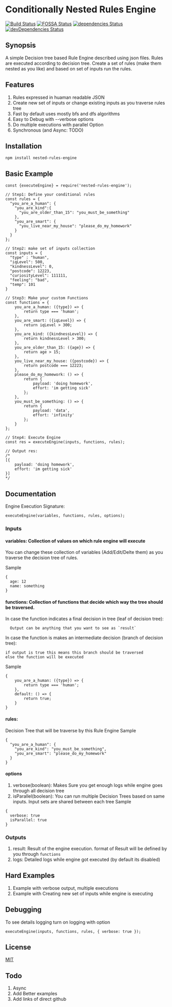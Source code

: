 # Conditionally Nested Rules Engine

[![Build Status](https://travis-ci.org/ayonious/nested-rules-engine.svg?branch=master)](https://travis-ci.org/ayonious/nested-rules-engine)
[![FOSSA Status](https://app.fossa.io/api/projects/git%2Bgithub.com%2Fayonious%2Fnested-rules-engine.svg?type=shield)](https://app.fossa.io/projects/git%2Bgithub.com%2Fayonious%2Fnested-rules-engine?ref=badge_shield)
[![dependencies Status](https://david-dm.org/ayonious/nested-rules-engine/status.svg)](https://david-dm.org/ayonious/nested-rules-engine)
[![devDependencies Status](https://david-dm.org/ayonious/nested-rules-engine/dev-status.svg)](https://david-dm.org/ayonious/nested-rules-engine?type=dev)

## Synopsis
A simple Decision tree based Rule Engine described using json files. Rules are executed according to decision tree. Create a set of rules (make them nested as you like) and based on set of inputs run the rules.

## Features
1. Rules expressed in huaman readable JSON
2. Create new set of inputs or change existing inputs as you traverse rules tree
3. Fast by default uses mostly bfs and dfs algorithms
4. Easy to Debug with --verbose options
5. Do multiple executions with parallel Option
6. Synchronous (and Async: TODO)


## Installation
```
npm install nested-rules-engine
```

## Basic Example
```
const {executeEngine} = require('nested-rules-engine');

// Step1: Define your conditional rules
const rules = {
  "you_are_a_human": {
    "you_are_kind":{
      "you_are_older_than_15": "you_must_be_something"
    },
    "you_are_smart": {
      "you_live_near_my_house": "please_do_my_homework"
    }
  }
};

// Step2: make set of inputs collection
const inputs = {
  "type" : "human",
  "iqLevel": 500,
  "kindnessLevel": 0,
  "postcode": 12223,
  "curiosityLevel": 111111,
  "feeling": "bad",
  "temp": 101
}

// Step3: Make your custom Functions
const functions = {
	you_are_a_human: ({type}) => {
		return type === 'human';
	},
	you_are_smart: ({iqLevel}) => {
		return iqLevel > 300;
	},
	you_are_kind: ({kindnessLevel}) => {
		return kindnessLevel > 300;
	},
	you_are_older_than_15: ({age}) => {
		return age > 15;
	},
	you_live_near_my_house: ({postcode}) => {
		return postcode === 12223;
	},
	please_do_my_homework: () => {
		return {
			payload: 'doing homework',
			effort: 'im getting sick'
		};
	},
	you_must_be_something: () => {
		return {
			payload: 'data',
			effort: 'infinity'
		};
	}
};

// Step4: Execute Engine
const res = executeEngine(inputs, functions, rules);

// Output res:
/* 
[{
	payload: 'doing homework',
	effort: 'im getting sick'
}]
*/
```


## Documentation
Engine Execution Signature: 
```
executeEngine(variables, functions, rules, options);
```

### Inputs 

#### variables: Collection of values on which rule engine will execute
You can change these collection of variables (Add/Edit/Delte them) as you traverse the decision tree of rules.

Sample 
```
{
  age: 12
  name: something
}
```

#### functions: Collection of functions that decide which way the tree should be traversed. 

In case the function indicates a final decision in tree (leaf of decision tree): 
```
  Output can be anything that you want to see as `result`
```

In case the function is makes an intermediate decision (branch of decision tree): 
```
if output is true this means this branch should be traversed
else the function will be executed
```

Sample
```
{
	you_are_a_human: ({type}) => {
		return type === 'human';
	},
	default: () => {
		return true;
	}
}
```

#### rules: 
Decision Tree that will be traverse by this Rule Engine
Sample
```
{
  "you_are_a_human": {
    "you_are_kind": "you_must_be_something",
    "you_are_smart": "please_do_my_homework"
  }
}
```

#### options
1. verbose(boolean): Makes Sure you get enough logs while engine goes through all decision tree
2. isParallel(boolean): You can run multiple Decision Trees based on same inputs. Input sets are shared between each tree
Sample
```
{
  verbose: true
  isParallel: true
}
```


### Outputs
1. result: Result of the engine execution. format of Result will be defined by you through `functions`
2. logs: Detailed logs while engine got executed (by default its disabled)

## Hard Examples
1. Example with verbose output, multiple executions
2. Example with Creating new set of inputs while engine is executing

## Debugging
To see details logging turn on logging with option
```
executeEngine(inputs, functions, rules, { verbose: true });
```

## License
[MIT](./LICENSE)


## Todo
1. Async
2. Add Better examples
3. Add links of direct github
